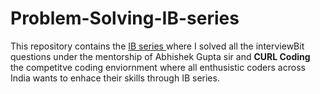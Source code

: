 # Problem-Solving-IB-series
This repository contains the [ IB series ](https://www.interviewbit.com/courses/programming/) where I solved all the interviewBit questions under the mentorship of Abhishek Gupta  sir and **CURL Coding** the competitve coding enviornment where all enthusistic coders across India wants to enhace their skills through IB series.
